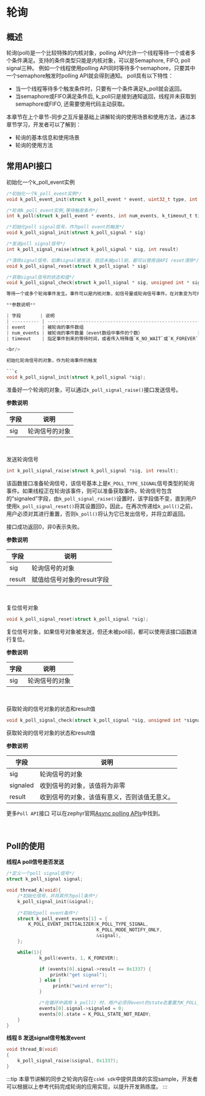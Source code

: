 # 轮询
## 概述

轮询(poll)是一个比较特殊的内核对象，polling API允许一个线程等待一个或者多个条件满足。支持的条件类型只能是内核对象，可以是Semaphore, FIFO, poll signal三种。
例如一个线程使用polling API同时等待多个semaphore，只要其中一个semaphore触发时polling API就会得到通知。
poll具有以下特性：

- 当一个线程等待多个触发条件时，只要有一个条件满足k_poll就会返回。
- 当semaphore或FIFO满足条件后, k_poll只是接到通知返回，线程并未获取到semaphore或FIFO, 还需要使用代码主动获取。

本章节在上个章节-同步之互斥量基础上讲解轮询的使用场景和使用方法，通过本章节学习，开发者可以了解到：
- 轮询的基本信息和使用场景
- 轮询的使用方法

## 常用API接口

初始化一个k_poll_event实例

```c
/*初始化一个k_poll_event实例*/
void k_poll_event_init(struct k_poll_event * event, uint32_t type, int mode, void * obj)	

/*轮询k_poll_event实例,等待触发条件*/
int k_poll(struct k_poll_event * events, int num_events, k_timeout_t timeout)	

/*初始化poll signal信号，作为poll event的触发*/
void k_poll_signal_init(struct k_poll_signal * sig)	

/*发送poll signal信号*/
int k_poll_signal_raise(struct k_poll_signal * sig, int result)	

/*清除signal信号，如果signal被发送，但还未被poll前，都可以使用该API reset清除*/
void k_poll_signal_reset(struct k_poll_signal * sig)

/*获取signal信号的状态和值*/
void k_poll_signal_check(struct k_poll_signal * sig, unsigned int * signaled, int * result)	

等待一个或多个轮询事件发生。事件可以是内核对象，如信号量或轮询信号事件。在对象变为可用且其等待队列为空之前，轮询线程无法获取对象上的轮询事件，因此，当被轮询的对象只有一个线程（轮询线程）试图获取它们时，`k_poll()`调用更有效。当`k_poll()`返回0时，调用方应轮询所有给`k_poll()`的事件，并检查状态字段中预期的值，并采取相关操作。再次调用`k_poll()`之前，用户必须将状态字段重置为`K_POLL_STATE_NOT_READY`。

**参数说明**

| 字段       | 说明                                                         |
| ---------- | ------------------------------------------------------------ |
| event      | 被轮询的事件数组                                             |
| num_events | 被轮询的事件数量（event数组中事件的个数）                    |
| timeout    | 指定事件到来的等待时间，或者传入特殊值`K_NO_WAIT`或`K_FOREVER` |

<br/>

初始化轮询信号的对象，作为轮询事件的触发

```c
void k_poll_signal_init(struct k_poll_signal *sig);
```

准备好一个轮询的对象，可以通过`k_poll_signal_raise()`接口发送信号。

**参数说明**

| 字段 | 说明           |
| ---- | -------------- |
| sig  | 轮询信号的对象 |

<br/>

发送轮询信号

```c
int k_poll_signal_raise(struct k_poll_signal *sig, int result);
```

该函数接口准备轮询信号，该信号基本上是`K_POLL_TYPE_SIGNAL`信号类型的轮询事件。如果线程正在轮询该事件，则可以准备获取事件。轮询信号包含的“signaled”字段，由`k_poll_signal_raise()`设置时，该字段值不变，直到用户使用`k_poll_signal_reset()`将其设置回0，因此，在再次传递给`k_poll()`之前，用户必须对其进行重置，否则`k_poll()`将认为它已发出信号，并将立即返回。

接口成功返回0，非0表示失败。

**参数说明**

| 字段   | 说明                       |
| ------ | -------------------------- |
| sig    | 轮询信号的对象             |
| result | 赋值给信号对象的result字段 |

<br/>

复位信号对象

```c
void k_poll_signal_reset(struct k_poll_signal *sig);
```

复位信号对象，如果信号对象被发送，但还未被poll前，都可以使用该接口函数进行复位。

**参数说明**

| 字段 | 说明           |
| ---- | -------------- |
| sig  | 轮询信号的对象 |

<br/>

获取轮询的信号对象的状态和result值

```c
void k_poll_signal_check(struct k_poll_signal *sig, unsigned int *signaled, int *result);
```

获取轮询的信号对象的状态和result值

**参数说明**

| 字段     | 说明                                         |
| -------- | -------------------------------------------- |
| sig      | 轮询信号的对象                               |
| signaled | 收到信号的对象，该值将为非零                 |
| result   | 收到信号的对象，该值有意义，否则该值无意义。 |

更多`Poll API`接口 可以在zephyr官网[Async polling APIs](https://docs.zephyrproject.org/latest/doxygen/html/group__poll__apis.html)中找到。

<br/>

## Poll的使用  

**线程A poll信号是否发送**    
```c
/*定义一个poll signal信号*/
struct k_poll_signal signal;

void thread_A(void){
    /*初始化信号，并将其作为poll条件*/
    k_poll_signal_init(&signal);
    
    /*初始化poll event条件*/
    struct k_poll_event events[1] = {
        K_POLL_EVENT_INITIALIZER(K_POLL_TYPE_SIGNAL,
                                 K_POLL_MODE_NOTIFY_ONLY,
                                 &signal),
    };

    while(1){
            k_poll(events, 1, K_FOREVER);

            if (events[0].signal->result == 0x1337) {
                printk("get signal");
            } else {
                 printk("weird error");
            }

            /*在循环中调用 k_poll() 时，用户必须将event的state态重置为K_POLL_STATE_NOT_READY*/
            events[0].signal->signaled = 0;
            events[0].state = K_POLL_STATE_NOT_READY;
    }
}
```

**线程 B 发送signal信号触发event**

```c
void thread_B(void)
{
    k_poll_signal_raise(&signal, 0x1337);
}
```
:::tip 
本章节讲解的同步之轮询内容在`csk6 sdk`中提供具体的实现sample，开发者可以根据以上参考代码完成轮询的应用实现，以提升开发熟练度。
::: 